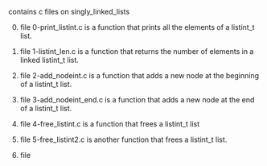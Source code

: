contains c files on singly_linked_lists

0. file 0-print_listint.c is a function that prints all the elements of a listint_t list.

1. file 1-listint_len.c is a function that returns the number of elements in a linked listint_t list.

2. file 2-add_nodeint.c is a function that adds a new node at the beginning of a listint_t list.

3. file 3-add_nodeint_end.c is a function that adds a new node at the end of a listint_t list.

4. file 4-free_listint.c is a function that frees a listint_t list

5. file 5-free_listint2.c is another function that frees a listint_t list.

6. file 
